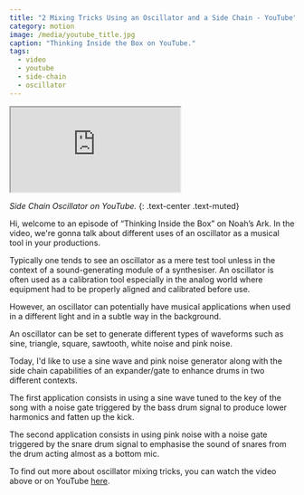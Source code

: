 ```yaml
---
title: "2 Mixing Tricks Using an Oscillator and a Side Chain - YouTube"
category: motion
image: /media/youtube_title.jpg
caption: "Thinking Inside the Box on YouTube."
tags:
  - video
  - youtube
  - side-chain
  - oscillator
---
```


<div class="embed-responsive embed-responsive-16by9">
	<iframe class="embed-responsive-item" src="https://www.youtube.com/embed/asuEnvjz8Q8" allowfullscreen></iframe>
</div>

_Side Chain Oscillator on YouTube._
{: .text-center .text-muted}

Hi, welcome to an episode of “Thinking Inside the Box” on Noah’s Ark. In the video, we're gonna talk about different uses of an oscillator as a musical tool in your productions.

Typically one tends to see an oscillator as a mere test tool unless in the context of a sound-generating module of a synthesiser. An oscillator is often used as a calibration tool especially in the analog world where equipment had to be properly aligned and calibrated before use.

However, an oscillator can potentially have musical applications when used in a different light and in a subtle way in the background.

An oscillator can be set to generate different types of waveforms such as sine, triangle, square, sawtooth, white noise and pink noise.

Today, I'd like to use a sine wave and pink noise generator along with the side chain capabilities of an expander/gate to enhance drums in two different contexts.

The first application consists in using a sine wave tuned to the key of the song with a noise gate triggered by the bass drum signal to produce lower harmonics and fatten up the kick.

The second application consists in using pink noise with a noise gate triggered by the snare drum signal to emphasise the sound of snares from the drum acting almost as a bottom mic.

To find out more about oscillator mixing tricks, you can watch the video above or on YouTube [here](https://youtu.be/asuEnvjz8Q8).
